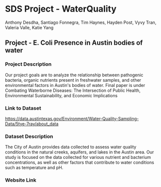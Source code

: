# SDS Project - WaterQuality
Anthony Desdha, Santiago Fonnegra, Tim Haynes, Hayden Post, Vyvy Tran, Valeria
  Valle, Katie Yang

## Project - E. Coli Presence in Austin bodies of water

### Project Description
Our project goals are to analyze the relationship between pathogenic bacteria, organic nutrients present in freshwater samples, and other environmental factors in Austin's bodies of water.
Final paper is under Combating Waterborne Diseases: The Intersection of Public Health, Environmental Sustainability, and Economic Implications

### Link to Dataset
https://data.austintexas.gov/Environment/Water-Quality-Sampling-Data/5tye-7ray/about_data

### Dataset Description
The City of Austin provides data collected to assess water quality conditions in the natural creeks, aquifers, and lakes in the Austin area. Our study is focused on the data collected for various nutrient and bacterium concentrations, as well as other factors that contribute to water conditions such as temperature and pH.
### Website Link
